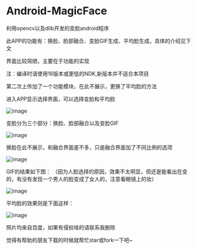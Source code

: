 # Android-MagicFace
利用opencv以及dlib开发的变脸android程序

此APP的功能有：换脸、脸部融合、变脸GIF生成、平均脸生成，具体的介绍见下文

界面比较简陋，主要在于功能的实现

注：编译时请使用16版本或更低的NDK,新版本并不适合本项目

第二次上传加了一个功能模块，在此不展示，更换了平均脸的方法

进入APP显示选择界面，可以选择变脸和平均脸

 ![image](https://github.com/liujilong0116/Android-MagicFace/blob/master/image/select.png)
 
 变脸分为三个部分：换脸、脸部融合以及变脸GIF
 
 ![image](https://github.com/liujilong0116/Android-MagicFace/blob/master/image/change.png)
 
 换脸在此不展示，和融合界面差不多，只是融合界面加了不同比例的选项
 
  ![image](https://github.com/liujilong0116/Android-MagicFace/blob/master/image/vary.png)
  
  GIF的结果如下图：
  （因为人脸选择的原因，效果不太明显，但还是能看出在变的，有没有发现一个男人的脸变成了女人的，注意看眼镜上的妆）
  
   ![image](https://github.com/liujilong0116/Android-MagicFace/blob/master/image/gif.gif)
   
   平均脸的效果则是下面这样：
   
   ![image](https://github.com/liujilong0116/Android-MagicFace/blob/master/image/morph.png)
   
   照片均来自百度，如果有侵权啥的请联系我删除
   
   觉得有帮助的朋友下载的时候就帮忙star或fork一下吧~
